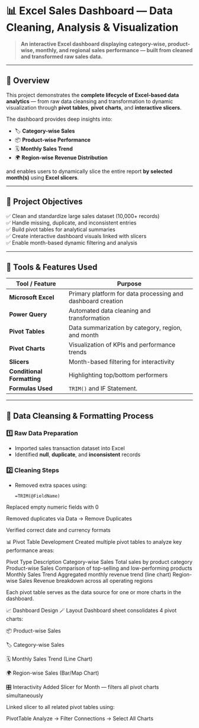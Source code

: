 # 📊 Excel Sales Dashboard — Data Cleaning, Analysis & Visualization

> **An interactive Excel dashboard displaying category-wise, product-wise, monthly, and regional sales performance — built from cleaned and transformed raw sales data.**

---

## 🧾 Overview

This project demonstrates the **complete lifecycle of Excel-based data analytics** — from raw data cleansing and transformation to dynamic visualization through **pivot tables**, **pivot charts**, and **interactive slicers**.

The dashboard provides deep insights into:
- 🏷️ **Category-wise Sales**
- 📦 **Product-wise Performance**
- 🗓️ **Monthly Sales Trend**
- 🌍 **Region-wise Revenue Distribution**

and enables users to dynamically slice the entire report **by selected month(s)** using **Excel slicers**.

---

## 🎯 Project Objectives

✅ Clean and standardize large sales dataset (10,000+ records)  
✅ Handle missing, duplicate, and inconsistent entries  
✅ Build pivot tables for analytical summaries  
✅ Create interactive dashboard visuals linked with slicers  
✅ Enable month-based dynamic filtering and analysis  

---

## 🧰 Tools & Features Used

| Tool / Feature | Purpose |
|----------------|----------|
| **Microsoft Excel** | Primary platform for data processing and dashboard creation |
| **Power Query** | Automated data cleaning and transformation |
| **Pivot Tables** | Data summarization by category, region, and month |
| **Pivot Charts** | Visualization of KPIs and performance trends |
| **Slicers** | Month-based filtering for interactivity |
| **Conditional Formatting** | Highlighting top/bottom performers |
| **Formulas Used** | `TRIM()` and IF Statement.

---

## 🧹 Data Cleansing & Formatting Process

### 1️⃣ Raw Data Preparation
- Imported sales transaction dataset into Excel  
- Identified **null**, **duplicate**, and **inconsistent** records  

### 2️⃣ Cleaning Steps
- Removed extra spaces using:  
  ```excel
  =TRIM(@FieldName)
Replaced empty numeric fields with 0

Removed duplicates via Data → Remove Duplicates

Verified correct date and currency formats

📊 Pivot Table Development
Created multiple pivot tables to analyze key performance areas:

Pivot Type	Description
Category-wise Sales	Total sales by product category
Product-wise Sales	Comparison of top-selling and low-performing products
Monthly Sales Trend	Aggregated monthly revenue trend (line chart)
Region-wise Sales	Revenue breakdown across all operating regions

Each pivot table serves as the data source for one or more charts in the dashboard.

📈 Dashboard Design
🪄 Layout
Dashboard sheet consolidates 4 pivot charts:

📦 Product-wise Sales

🏷️ Category-wise Sales

🗓️ Monthly Sales Trend (Line Chart)

🌍 Region-wise Sales (Bar/Map Chart)

🎛️ Interactivity
Added Slicer for Month — filters all pivot charts simultaneously

Linked slicer to all related pivot tables using:

PivotTable Analyze → Filter Connections → Select All Charts
